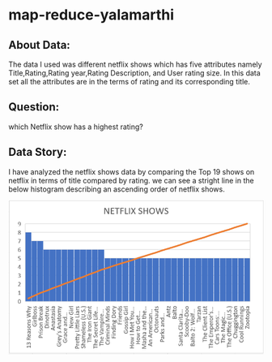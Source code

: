 # map-reduce-yalamarthi

## About Data:
The data I used was different netflix shows which has five attributes namely Title,Rating,Rating year,Rating Description, and User rating size. In this data set all the attributes are in the terms of rating and its corresponding title.
## Question:
which Netflix show has a highest rating?
## Data Story:
I have analyzed the netflix shows data by comparing the Top 19 shows on netflix in terms of title compared by rating. we can see a stright line in the below histogram describing an ascending order of netflix shows.

![Visualization Graph](showsChart.PNG)
